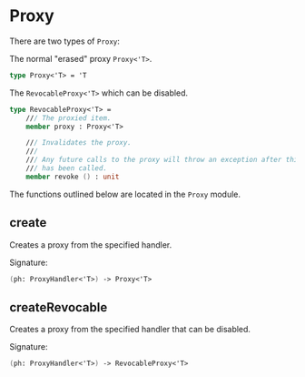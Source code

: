 # Proxy

There are two types of `Proxy`:

The normal "erased" proxy `Proxy<'T>`.

```fsharp
type Proxy<'T> = 'T
```

The `RevocableProxy<'T>` which can be disabled.

```fsharp
type RevocableProxy<'T> =
    /// The proxied item.
    member proxy : Proxy<'T>

    /// Invalidates the proxy.
    ///
    /// Any future calls to the proxy will throw an exception after this
    /// has been called.
    member revoke () : unit
```

The functions outlined below are located in the `Proxy` module.

## create

Creates a proxy from the specified handler.

Signature:
```fsharp
(ph: ProxyHandler<'T>) -> Proxy<'T>
```

## createRevocable

Creates a proxy from the specified handler that can be disabled.

Signature:
```fsharp
(ph: ProxyHandler<'T>) -> RevocableProxy<'T>
```

